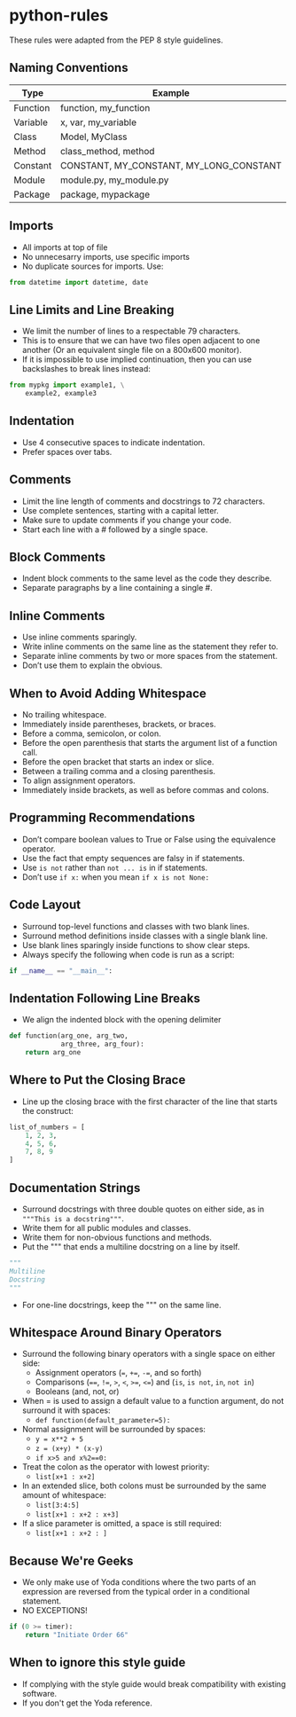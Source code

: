 # python-rules

These rules were adapted from the PEP 8 style guidelines.

## Naming Conventions
| Type | Example |
|---|---|
| Function | function, my_fun­ction                     |
| Variable | x, var, my_var­iable                       |
| Class    | Model, MyClass                             |
| Method   | class_­method, method                      |
| Constant | CONSTANT, MY_CON­STANT, MY_LON­G_C­ONSTANT |
| Module   | module.py, my_mod­ule.py                   |
| Package  | package, mypackage                         |

## Imports
- All imports at top of file
- No unnecesarry imports, use specific imports
- No duplicate sources for imports. Use:
```py
from datetime import datetime, date
```

## Line Limits and Line Breaking
- We limit the number of lines to a respectable 79 characters.
- This is to ensure that we can have two files open adjacent to one another (Or an equivalent single file on a 800x600 monitor).
- If it is impossible to use implied continuation, then you can use backslashes to break lines instead:
```py
from mypkg import example1, \
    example2, example3
```

## Indentation
- Use 4 consec­utive spaces to indicate indent­ation.
- Prefer spaces over tabs.

## Comments
- Limit the line length of comments and docstrings to 72 charac­ters.
- Use complete sentences, starting with a capital letter.
- Make sure to update comments if you change your code.
- Start each line with a # followed by a single space.

## Block Comments
- Indent block comments to the same level as the code they describe.
- Separate paragraphs by a line containing a single #.

## Inline Comments
- Use inline comments sparingly.
- Write inline comments on the same line as the statement they refer to.
- Separate inline comments by two or more spaces from the statement.
- Don’t use them to explain the obvious.

## When to Avoid Adding Whitespace
- No trailing whitespace.
- Immedi­ately inside parent­heses, brackets, or braces.
- Before a comma, semicolon, or colon.
- Before the open parent­hesis that starts the argument list of a function call.
- Before the open bracket that starts an index or slice.
- Between a trailing comma and a closing parent­hesis.
- To align assignment operators.
- Immedi­ately inside brackets, as well as before commas and colons.

## Progra­mming Recomm­end­ations
- Don’t compare boolean values to True or False using the equiva­lence operator.
- Use the fact that empty sequences are falsy in if statem­ents.
- Use `is not` rather than `not ... is` in if statem­ents.
- Don’t use `if x:` when you mean `if x is not None:`

## Code Layout
- Surround top-level functions and classes with two blank lines.
- Surround method defini­tions inside classes with a single blank line.
- Use blank lines sparingly inside functions to show clear steps.
- Always specify the following when code is run as a script:
```py
if __name__ == "__main__":
```

## Indentation Following Line Breaks
- We align the indented block with the opening delimiter

```py
def function(arg_one, arg_two,
             arg_three, arg_four):
    return arg_one
```

## Where to Put the Closing Brace
- Line up the closing brace with the first character of the line that starts the construct:

```py
list_of_numbers = [
    1, 2, 3,
    4, 5, 6,
    7, 8, 9
]
```

## Documentation Strings
- Surround docstrings with three double quotes on either side, as in `"­"­"This is a docstr­ing­"­"­"`.
- Write them for all public modules and classes.
- Write them for non-obvious functions and methods.
- Put the "­"­" that ends a multiline docstring on a line by itself.
```py
"""
Multiline
Docstring
"""
```
- For one-line docstr­ings, keep the "­"­" on the same line.

## Whitespace Around Binary Operators
- Surround the following binary operators with a single space on either side:
    - Assignment operators (`=`, `+=`, `-=`, and so forth)
    - Compar­isons (`==`, `!=`, `>`, `<`, `>=`, `<=`) and (`is`, `is not`, `in`, `not in`)
    - Booleans (and, not, or)
- When = is used to assign a default value to a function argument, do not surround it with spaces:
    - `def functi­on(­def­aul­t_p­ara­met­er=5):`
- Normal assignment will be surrounded by spaces:
    - `y = x**2 + 5`
    - `z = (x+y) * (x-y)`
    - `if x>5 and x%2==0:`
- Treat the colon as the operator with lowest priority:
    - `list[x+1 : x+2]`
- In an extended slice, both colons must be surrounded by the same amount of whitespace:
    - `list[3­:4:5]`
    - `list[x+1 : x+2 : x+3]`
- If a slice parameter is omitted, a space is still required:
    - `list[x+1 : x+2 : ]`

## Because We're Geeks
- We only make use of Yoda conditions where the two parts of an expression are reversed from the typical order in a conditional statement.
- NO EXCEPTIONS!

```py
if (0 >= timer):
    return "Initiate Order 66"
```

## When to ignore this style guide
- If complying with the style guide would break compatibility with existing software.
- If you don't get the Yoda reference.
